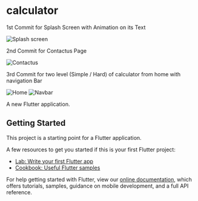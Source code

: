 # calculator


1st Commit for Splash Screen with Animation on its Text

![Splash screen](https://user-images.githubusercontent.com/80968009/117530701-0d034380-aff8-11eb-9bb7-3af86e3143f6.png)


2nd Commit for Contactus Page

![Contactus](https://user-images.githubusercontent.com/80968009/117531321-68830080-affb-11eb-957f-bc373c427afe.png)

3rd Commit for two level (Simple / Hard) of calculator from home with navigation Bar

![Home](https://user-images.githubusercontent.com/80968009/117531680-265abe80-affd-11eb-9aec-4ca5bcc689cd.png)
![Navbar](https://user-images.githubusercontent.com/80968009/117531683-2a86dc00-affd-11eb-8633-237b0a310229.png)






A new Flutter application.

## Getting Started

This project is a starting point for a Flutter application.

A few resources to get you started if this is your first Flutter project:

- [Lab: Write your first Flutter app](https://flutter.dev/docs/get-started/codelab)
- [Cookbook: Useful Flutter samples](https://flutter.dev/docs/cookbook)

For help getting started with Flutter, view our
[online documentation](https://flutter.dev/docs), which offers tutorials,
samples, guidance on mobile development, and a full API reference.
